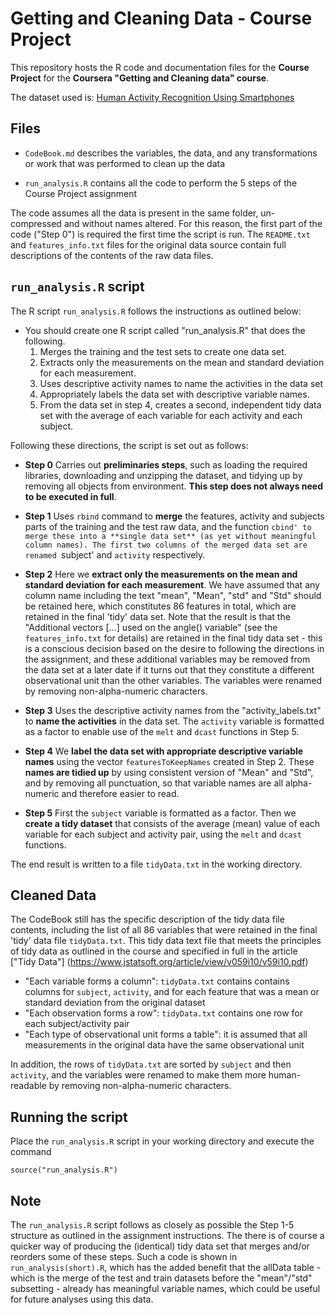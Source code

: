 Getting and Cleaning Data - Course Project
==========================================

This repository hosts the R code and documentation files for the **Course Project** for the **Coursera "Getting and Cleaning data" course**.

The dataset used is: [Human Activity Recognition Using Smartphones](http://archive.ics.uci.edu/ml/datasets/Human+Activity+Recognition+Using+Smartphones)

## Files

* `CodeBook.md` describes the variables, the data, and any transformations or work that was performed to clean up the data

* `run_analysis.R` contains all the code to perform the 5 steps of the Course Project assignment

The code assumes all the data is present in the same folder, un-compressed and without names altered. For this reason, the first part of the code
("Step 0") is required the first time the script is run. The `README.txt` and `features_info.txt` files for the original data source contain full 
descriptions of the contents of the raw data files. 

## `run_analysis.R` script

The R script `run_analysis.R` follows the instructions as outlined below:

* You should create one R script called "run_analysis.R" that does the following.
	1. Merges the training and the test sets to create one data set.
	2. Extracts only the measurements on the mean and standard deviation for each measurement.
	3. Uses descriptive activity names to name the activities in the data set
	4. Appropriately labels the data set with descriptive variable names.
	5. From the data set in step 4, creates a second, independent tidy data set with the average of each variable for each activity and each subject.

Following these directions, the script is set out as follows:
* **Step 0**
Carries out **preliminaries steps**, such as loading the required libraries, downloading and unzipping the dataset, 
and tidying up by removing all objects from environment. **This step does not always need to be executed in full**.

* **Step 1**
Uses `rbind` command to **merge** the features, activity and subjects parts of the training and the test 
raw data, and the function `cbind' to merge these into a **single data set** (as yet without meaningful column names).
The first two columns of the merged data set are renamed `subject' and `activity` respectively.

* **Step 2**
Here we **extract only the measurements on the mean and standard deviation for each measurement**.
We have assumed that any column name including the text "mean", "Mean", "std" and "Std" should be retained here, 
which constitutes 86 features in total, which are retained in the final 'tidy' data set.
Note that the result is that the "Additional vectors [...] used on the angle() variable" 
(see the `features_info.txt` for details) are retained in the final tidy data set - this is a conscious decision based on
the desire to following the directions in the assignment, and these additional variables may be removed from the 
data set at a later date if it turns out that they constitute a different observational unit than the other variables.
The variables were renamed by removing non-alpha-numeric characters.

* **Step 3**
Uses the descriptive activity names from the "activity_labels.txt" to **name the activities** in the data set.
The `activity` variable is formatted as a factor to enable use of the `melt` and `dcast` functions in Step 5.

* **Step 4**
We **label the data set with appropriate descriptive variable names** using the vector `featuresToKeepNames` created in Step 2.
These **names are tidied up** by using consistent version of "Mean" and "Std", and by removing all punctuation, so that variable
names are all alpha-numeric and therefore easier to read.

* **Step 5**
First the `subject` variable is formatted as a factor. Then we 
**create a tidy dataset** that consists of the average (mean) value of each variable for each subject and activity pair, using 
the `melt` and `dcast` functions.

The end result is written to a file `tidyData.txt` in the working directory.

## Cleaned Data

The CodeBook still has the specific description of the tidy data file contents, including the list of all 86 variables that 
were retained in the final 'tidy' data file `tidyData.txt`. 
This tidy data text file that meets the principles of tidy data as outlined in the course and specified in full 
in the article ["Tidy Data"] (https://www.jstatsoft.org/article/view/v059i10/v59i10.pdf)

* "Each variable forms a column": `tidyData.txt` contains contains columns for `subject`, `activity`, 
and for each feature that was a mean or standard deviation from the original dataset
* "Each observation forms a row": `tidyData.txt` contains one row for each subject/activity pair 
* "Each type of observational unit forms a table": it is assumed that all measurements in the original data have the 
same observational unit

In addition, the rows of `tidyData.txt` are sorted by `subject` and then `activity`, and the variables were renamed to make them 
more human-readable by removing non-alpha-numeric characters.

## Running the script
Place the `run_analysis.R` script in your working directory and execute the command
```{r}
source("run_analysis.R")
```

## Note
The `run_analysis.R` script follows as closely as possible the Step 1-5 structure as outlined in the assignment instructions. 
The there is of course a quicker way of producing the (identical) tidy data set that merges and/or reorders 
some of these steps. Such a code is shown in `run_analysis(short).R`, which has the added benefit that the allData table - which is 
the merge of the test and train datasets before the "mean"/"std" subsetting - already has meaningful variable names, which could
be useful for future analyses using this data.